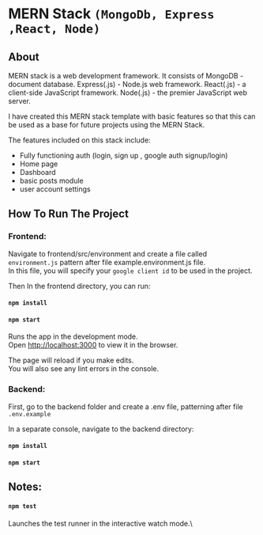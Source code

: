 # MERN Stack  `(MongoDb, Express ,React, Node)`

## About 
MERN stack is a web development framework. It consists of MongoDB - document database. Express(.js) - Node.js web framework. React(.js) - a client-side JavaScript framework. Node(.js) - the premier JavaScript web server.

I have created this MERN stack template with basic features so that this can be used as a base for future projects using the MERN Stack.

The features included on this stack include:

- Fully functioning auth (login, sign up , google auth signup/login)
- Home page
- Dashboard
- basic posts module
- user account settings

## How To Run The Project 

### Frontend:
Navigate to frontend/src/environment and create a file called `environment.js` pattern after file example.environment.js file.
<br> In this file, you will specify your `google client id` to be used in the project.

Then In the frontend directory, you can run:

#### `npm install`
#### `npm start`

Runs the app in the development mode.\
Open [http://localhost:3000](http://localhost:3000) to view it in the browser.

The page will reload if you make edits.\
You will also see any lint errors in the console.

### Backend:
First, go to the backend folder and create a .env file, patterning after file `.env.example`

In a separate console, navigate to the backend directory:
#### `npm install`
#### `npm start`


## Notes:
#### `npm test`

Launches the test runner in the interactive watch mode.\

